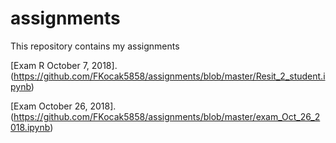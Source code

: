 # assignments
This repository contains my assignments

[Exam R October 7, 2018]. (https://github.com/FKocak5858/assignments/blob/master/Resit_2_student.ipynb)

[Exam October 26, 2018]. (https://github.com/FKocak5858/assignments/blob/master/exam_Oct_26_2018.ipynb)

